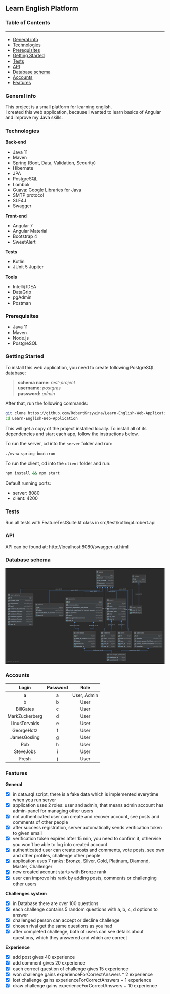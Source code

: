 ## Learn English Platform

### Table of Contents <hr/>
* [General info](#general-info)
* [Technologies](#technologies)
* [Prerequisites](#prerequisites)
* [Getting Started](#getting-started)
* [Tests](#tests)
* [API](#api)
* [Database schema](#database-schema)
* [Accounts](#accounts)
* [Features](#features)

### General info

This project is a small platform for learning english.<br>
I created this web application, because I wanted to learn basics of Angular and improve my Java skills.<br>

### Technologies

<b>Back-end</b>
* Java 11
* Maven
* Spring (Boot, Data, Validation, Security)
* Hibernate
* JPA
* PostgreSQL
* Lombok
* Guava: Google Libraries for Java
* SMTP protocol
* SLF4J
* Swagger

<b>Front-end</b>
* Angular 7
* Angular Material
* Bootstrap 4
* SweetAlert

<b>Tests</b>
* Kotlin
* JUnit 5 Jupiter

<b>Tools</b>
* Intellij IDEA
* DataGrip
* pgAdmin
* Postman

### Prerequisites

* Java 11
* Maven
* Node.js
* PostgreSQL

### Getting Started

To install this web application, you need to create following PostgreSQL database:
> <b>schema name:</b> <i>rest-project</i> <br>
  <b>username:</b> <i>postgres</i> <br>
  <b>password:</b> <i>admin</i> 
  
After that, run the following commands:

```bash
git clone https://github.com/RobertKrzywina/Learn-English-Web-Application.git
cd Learn-English-Web-Application
```

This will get a copy of the project installed locally. To install all of its dependencies and start each app, follow the instructions below.

To run the server, cd into the `server` folder and run:
 
```bash
./mvnw spring-boot:run
```

To run the client, cd into the `client` folder and run:
 
```bash
npm install && npm start
```

Default running ports: 
* server: 8080
* client: 4200

### Tests

Run all tests with FeatureTestSuite.kt class in src/test/kotlin/pl.robert.api

### API

API can be found at: http://localhost:8080/swagger-ui.html

### Database schema

![ScreenShoot](database_schema.png)

### Accounts

|     Login        |    Password    |      Role       |
| :--------------: | :-------------:| :-------------: |
| a                | a              |  User, Admin    |
| b                | b              |  User           |
| BillGates        | c              |  User           |
| MarkZuckerberg   | d              |  User           |
| LinusTorvalds    | e              |  User           |
| GeorgeHotz       | f              |  User           |
| JamesGosling     | g              |  User           |
| Rob              | h              |  User           |
| SteveJobs        | i              |  User           |
| Fresh            | j              |  User           |

### Features

<b>General</b>
- [x] in data.sql script, there is a fake data which is implemented everytime when you run server
- [x] application uses 2 roles: user and admin, that means admin account has admin-panel for managing other users
- [x] not authenticated user can create and recover account, see posts and comments of other people
- [x] after success registration, server automatically sends verification token to given email
- [x] verification token expires after 15 min, you need to confirm it, othervise you won't be able to log into created account
- [x] authenticated user can create posts and comments, vote posts, see own and other profiles, challenge other people
- [x] application uses 7 ranks: Bronze, Silver, Gold, Platinum, Diamond, Master, Challenger
- [x] new created account starts with Bronze rank
- [x] user can improve his rank by adding posts, comments or challenging other users

<b>Challenges system</b>
- [x] in Database there are over 100 questions
- [x] each challenge contains 5 random questions with a, b, c, d options to answer
- [x] challenged person can accept or decline challenge
- [x] chosen rival get the same questions as you had
- [x] after completed challenge, both of users can see details about questions, which they answered and which are correct

<b>Experience</b>
- [x] add post gives 40 experience
- [x] add comment gives 20 experience
- [x] each correct question of challenge gives 15 experience
- [x] won challenge gains experienceForCorrectAnswers * 2 experience
- [x] lost challenge gains experienceForCorrectAnswers + 1 experience
- [x] draw challenge gains experienceForCorrectAnswers + 10 experience
